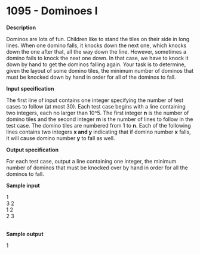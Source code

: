 # 1095 - Dominoes I

**Description**

Dominos are lots of fun. Children like to stand the tiles on their side in long lines. When one domino falls, it knocks down the next one, which knocks down the one after that, all the way down the line. However, sometimes a domino fails to knock the next one down. In that case, we have to knock it down by hand to get the dominos falling again. Your task is to determine, given the layout of some domino tiles, the minimum number of dominos that must be knocked down by hand in order for all of the dominos to fall.

**Input specification**

The first line of input contains one integer specifying the number of test cases to follow (at most 30). Each test case begins with a line containing two integers, each no larger than 10^5. The first integer **n** is the number of domino tiles and the second integer **m** is the number of lines to follow in the test case. The domino tiles are numbered from 1 to **n**. Each of the following lines contains two integers **x and y** indicating that if domino number **x** falls, it will cause domino number **y** to fall as well.

**Output specification**

For each test case, output a line containing one integer, the minimum number of dominos that must be knocked over by hand in order for all the dominos to fall.

**Sample input**
<br/>

1<br/>
3 2<br/>
1 2<br/>
2 3<br/>
<br/>

**Sample output**
<br/>

1<br/>